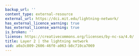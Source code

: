 ```yaml
---
backup_url: ''
content_type: external-resource
external_url: https://dci.mit.edu/lightning-network/
has_external_licence_warning: true
has_external_license_warning: true
is_broken: ''
license: https://creativecommons.org/licenses/by-nc-sa/4.0/
title: Layer 2 | the lightning network
uid: a0a3c809-2606-46f0-a063-b8c710ca7069
---
```

